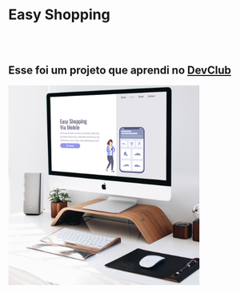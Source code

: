 <h1>Easy Shopping</h1>
<br>
<br>
<h2>Esse foi um projeto que aprendi no <a href="https:rodolfomori.com.br/devclub">DevClub</a></h2>

<img src="https://github.com/oseasviza/Projeto-Easy-Shopping/blob/master/assets/Mock-up%20PC.png?raw=true" height="400"/>
<img srx=""/>
